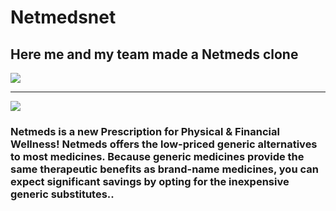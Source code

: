 # Netmedsnet

<h2>Here me and my team made a Netmeds clone</h2>

<img src="https://www.bing.com/images/blob?bcid=S6lKRMfMnBsEqxcxoNWLuD9SqbotqVTdP7g"/>
<hr/>

<img src="https://www.bing.com/images/blob?bcid=S7VPspv4IhsEzQ"/>
<h3>
Netmeds is a new Prescription for Physical & Financial Wellness! Netmeds offers the low-priced generic alternatives to most medicines. Because generic medicines provide the same therapeutic benefits as brand-name medicines, you can expect significant savings by opting for the inexpensive generic substitutes..</h3>
